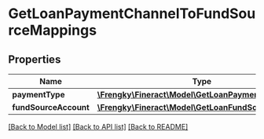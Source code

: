 # GetLoanPaymentChannelToFundSourceMappings

## Properties
Name | Type | Description | Notes
------------ | ------------- | ------------- | -------------
**paymentType** | [**\Frengky\Fineract\Model\GetLoanPaymentType**](GetLoanPaymentType.md) |  | [optional] 
**fundSourceAccount** | [**\Frengky\Fineract\Model\GetLoanFundSourceAccount**](GetLoanFundSourceAccount.md) |  | [optional] 

[[Back to Model list]](../../README.md#documentation-for-models) [[Back to API list]](../../README.md#documentation-for-api-endpoints) [[Back to README]](../../README.md)

